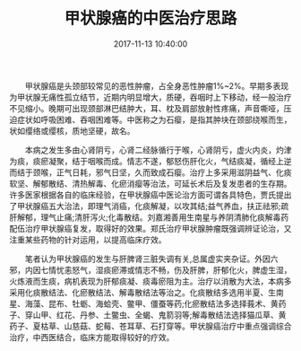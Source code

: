 ﻿---
title: 甲状腺癌的中医治疗思路
categories: 中医专家
date: 2017-11-13 10:40:00
tags: [肺癌，中医治疗肺癌，中医治疗癌症]
---

　　甲状腺癌是头颈部较常见的恶性肿瘤，占全身恶性肿瘤1%~2%。早期多表现为甲状腺无痛性孤立结节，近期内明显增大，质硬，吞咽时上下移动，经一般治疗不见缩小。晚期可出现颈部淋巴结肿大，耳、枕及肩部放射性疼痛，声音嘶哑，压迫症状如呼吸困难、吞咽困难等。中医称之为石瘿，是指其肿块在颈部绕喉而生，状如缨络或缨核，质地坚硬，故名。

　　本病之发生多由心肾阴亏，心肾二经脉循行于喉，心肾阴亏，虚火内炎，灼津为痰，痰瘀凝聚，结于咽喉而成。情志不遂，郁怒伤肝化火，气结痰凝，循经上逆而结于颈喉，正气日耗，邪气日坚，久而致成石瘿。治疗上多采用滋阴益气、化痰软坚、解郁散结、清热解毒、化瘀消瘿等治法，可延长术后及复发患者的生存期。许多医家根据各自的临床经验，在甲状腺癌中医论治方面可谓各具特色，贾氏提出了甲状腺癌五大治法，即理气消癌，化痰解凝，以攻其结;益气养血，扶正祛邪;疏肝解郁，理气止痛;清肝泻火;化毒散结。刘嘉湘善用生南星与养阴清肺化痰解毒药配伍治疗甲状腺癌复发，取得好的效果。郑氏治疗甲状腺肿瘤既强调辨证论治，又注重某些药物的针对运用，以提高临床疗效。

　　笔者认为甲状腺癌的发生与肝脾肾三脏失调有关,总属虚实夹杂证。外因六邪，内因七情忧恚怒气，湿痰瘀滞或情志不畅，伤及肝脾，肝郁化火，脾虚生湿，火炼液而生痰，病机表现为肝郁痰凝、痰毒瘀阻为主。治疗以消散为大法，本病多采用化痰散结法、化瘀散结法、解毒散结法等治之。化痰散结多选用半夏、生南星、海藻、昆布、牡蛎、海蛤壳、鳖甲、僵蚕等药;化瘀散结法多选择莪术、黄药子、穿山甲、红花、丹参、土鳖虫、全蝎、鬼箭羽等;解毒散结法选择猫瓜草、黄药子、夏枯草、山慈菇、蛇莓、苍耳草、石打穿等。甲状腺癌治疗中重点强调综合治疗，中西医结合，临床方能取得较好的疗效。
